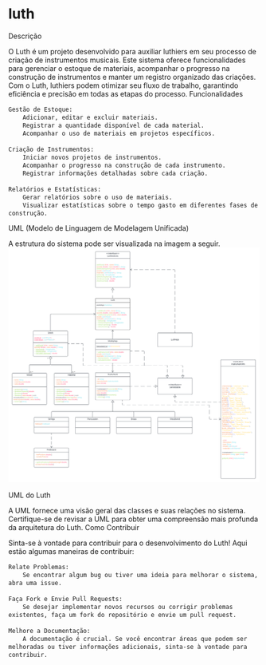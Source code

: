 # luth
Descrição

O Luth é um projeto desenvolvido para auxiliar luthiers em seu processo de criação de instrumentos musicais. Este sistema oferece funcionalidades para gerenciar o estoque de materiais, acompanhar o progresso na construção de instrumentos e manter um registro organizado das criações. Com o Luth, luthiers podem otimizar seu fluxo de trabalho, garantindo eficiência e precisão em todas as etapas do processo.
Funcionalidades

    Gestão de Estoque:
        Adicionar, editar e excluir materiais.
        Registrar a quantidade disponível de cada material.
        Acompanhar o uso de materiais em projetos específicos.

    Criação de Instrumentos:
        Iniciar novos projetos de instrumentos.
        Acompanhar o progresso na construção de cada instrumento.
        Registrar informações detalhadas sobre cada criação.

    Relatórios e Estatísticas:
        Gerar relatórios sobre o uso de materiais.
        Visualizar estatísticas sobre o tempo gasto em diferentes fases de construção.

UML (Modelo de Linguagem de Modelagem Unificada)

A estrutura do sistema pode ser visualizada na imagem a seguir.
![umlImage](luthUML.png)

UML do Luth

A UML fornece uma visão geral das classes e suas relações no sistema. Certifique-se de revisar a UML para obter uma compreensão mais profunda da arquitetura do Luth.
Como Contribuir

Sinta-se à vontade para contribuir para o desenvolvimento do Luth! Aqui estão algumas maneiras de contribuir:

    Relate Problemas:
        Se encontrar algum bug ou tiver uma ideia para melhorar o sistema, abra uma issue.

    Faça Fork e Envie Pull Requests:
        Se desejar implementar novos recursos ou corrigir problemas existentes, faça um fork do repositório e envie um pull request.

    Melhore a Documentação:
        A documentação é crucial. Se você encontrar áreas que podem ser melhoradas ou tiver informações adicionais, sinta-se à vontade para contribuir.

